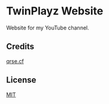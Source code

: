 # TwinPlayz Website
Website for my YouTube channel.

## Credits
[qrse.cf](https://qrse.cf)

## License
[MIT](https://choosealicense.com/licenses/mit/)
